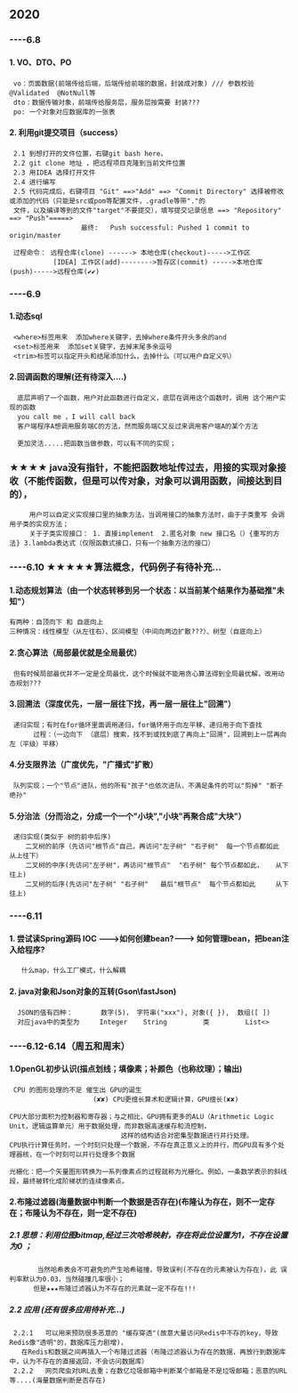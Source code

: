 ## 2020
### ----6.8
####  1. VO、DTO、PO
     vo：页面数据(前端传给后端，后端传给前端的数据，封装成对象) /// 参数校验@Validated  @NotNull等
     dto：数据传输对象，前端传给服务层，服务层按需要 封装???
     po: 一个对象对应数据库的一张表
     
####   2. 利用git提交项目（success）
     2.1 到想打开的文件位置，右键git bash here，
     2.2 git clone 地址 ，把远程项目克隆到当前文件位置
     2.3 用IDEA 选择打开文件
     2.4 进行编写
     2.5 代码完成后，右键项目 "Git" ==>"Add" ==> "Commit Directory" 选择被修改或添加的代码（只能是src或pom等配置文件，.gradle等带"."的
     文件，以及编译等到的文件"target"不要提交），填写提交记录信息 ==> "Repository" ==> "Push"=====>
                      最终:   Push successful: Pushed 1 commit to origin/master
                          
     过程命令： 远程仓库(clone) ------> 本地仓库(checkout)----->工作区
               [IDEA] 工作区(add)-------->暂存区(commit) ----->本地仓库(push)----->远程仓库(✔✔) 

### ----6.9
####  1.动态sql
     <where>标签用来  添加where关键字，去掉where条件开头多余的and
     <set>标签用来  添加set关键字，去掉末尾多余逗号
     <trim>标签可以指定开头和结尾添加什么，去掉什么（可以用户自定义叭）
     
     
####  2.回调函数的理解(还有待深入....)
      底层声明了一个函数，用户对此函数进行自定义，底层在调用这个函数时，调用 这个用户实现的函数
      you call me ，I will call back
      客户端程序A想调用服务端C的方法，然而服务端C又反过来调用客户端A的某个方法
           
      更加灵活.....把函数当做参数，可以有不同的实现；
### ★★★★ java没有指针，不能把函数地址传过去，用接的实现对象接收（不能传函数，但是可以传对象，对象可以调用函数，间接达到目的），
         用户可以自定义实现接口里的抽象方法，当调用接口的抽象方法时，由于子类重写 会调用子类的实现方法；
         关于子类实现接口： 1. 直接implement  2.匿名对象 new 接口名（）{重写的方法} 3.lambda表达式（仅限函数式接口，只有一个抽象方法的接口）


### ----6.10  ★★★★★算法概念，代码例子有待补充...
####  1.动态规划算法（由一个状态转移到另一个状态：以当前某个结果作为基础推"未知"）
    有两种：自顶向下 和 自底向上
    三种情况：线性模型（从左往右）、区间模型（中间向两边扩散???）、树型（自底向上）
####  2.贪心算法（局部最优就是全局最优）
     但有时候局部最优并不一定是全局最优，这个时候就不能用贪心算法得到全局最优解，改用动态规划???
####  3.回溯法（深度优先，一层一层往下找，再一层一层往上"回溯"）
     递归实现；有时在for循环里面调用递归，for循环用于向左平移、递归用于向下查找
          过程：（一边向下 （底层）搜索，找不到或找到底了再向上"回溯"，回溯到上一层再向左（平级）平移）
####  4.分支限界法（广度优先，"广播式"扩散）
     队列实现；一个"节点"进队，他的所有"孩子"也依次进队，不满足条件的可以"剪掉" "断子绝孙"
####  5.分治法（分而治之，分成一个一个"小块","小块"再聚合成"大块"）
     递归实现(类似于 树的前中后序)
        二叉树的前序（先访问"根节点"自己，再访问"左子树" "右子树"  每一个节点都如此 从上往下）
        二叉树的中序(先访问"左子树"，再访问"根节点"  "右子树" 每个节点都如此，   从下往上)
        二叉树的后序(先访问"左子树" "右子树"   最后"根节点"  每个节点都如此     从下往上)
        
        
        
### ----6.11 
#### 1. 尝试读Spring源码  IOC --->如何创建bean?---> 如何管理bean，把bean注入给程序?
       什么map，什么工厂模式，什么解耦
#### 2. java对象和Json对象的互转(Gson\fastJson)
      JSON的值有四种：       数字(5)， 字符串("xxx"), 对象({ }),  数组([ ])
      对应java中的类型为     Integer    String         类         List<>

### ----6.12-6.14（周五和周末）
#### 1.OpenGL初步认识(描点划线；填像素；补颜色（也称纹理）；输出)
     CPU 的图形处理的不足 催生出 GPU的诞生
                         (✘✘) CPU更擅长算术和逻辑计算，GPU擅长(✘✘)
   
    CPU大部分面积为控制器和寄存器；与之相比，GPU拥有更多的ALU（Arithmetic Logic Unit，逻辑运算单元）用于数据处理，而非数据高速缓存和流控制，
                                这样的结构适合对密集型数据进行并行处理。
    CPU执行计算任务时，一个时刻只处理一个数据，不存在真正意义上的并行，而GPU具有多个处理器核，在一个时刻可以并行处理多个数据
    
    光栅化：把一个矢量图形转换为一系列像素点的过程就称为光栅化。例如，一条数学表示的斜线段，最终被转化成阶梯状的连续像素点。


#### 2.布隆过滤器(海量数据中判断一个数据是否存在)(布隆认为存在，则不一定存在；布隆认为不存在，则一定不存在)
#####  2.1   思想：利用位图bitmap,经过三次哈希映射，存在将此位设置为1，不存在设置为0 ；
           当然哈希表会不可避免的产生哈希碰撞，导致误判(不存在的元素被认为存在)，此 误判率默认为0.03，当然碰撞几率很小；
          但是★★★布隆过滤器认为不存在的元素就一定不存在!!!
          
##### 2.2  应用 (还有很多应用待补充...)
     2.2.1   可以用来预防很多恶意的 "缓存穿透"(故意大量访问Redis中不存的key，导致Redis像"透明"的，数据库压力剧增)，
       在Redis和数据之间再插入一个布隆过滤器（布隆过滤器认为存在的数据，再放行到数据库中，认为不存在的直接返回，不会访问数据库）
     2.2.2   网页爬虫对URL去重；在数亿垃圾邮箱中判断某个邮箱是不是垃圾邮箱；恶意的URL等....(海量数据判断是否存在)
